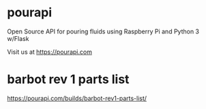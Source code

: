 # pourapi

Open Source API for pouring fluids using Raspberry Pi and Python 3 w/Flask

Visit us at https://pourapi.com

# barbot rev 1 parts list
https://pourapi.com/builds/barbot-rev1-parts-list/

